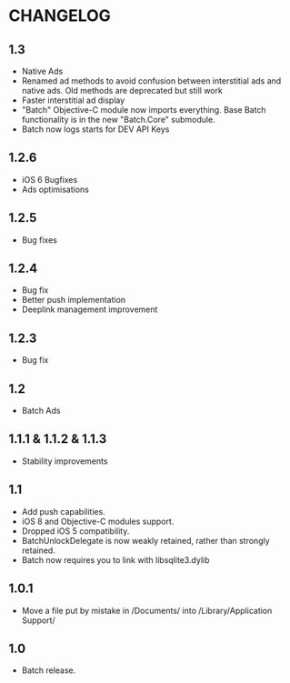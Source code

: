 CHANGELOG
=========

1.3
----
* Native Ads
* Renamed ad methods to avoid confusion between interstitial ads and native ads. Old methods are deprecated but still work 
* Faster interstitial ad display
* "Batch" Objective-C module now imports everything. Base Batch functionality is in the new "Batch.Core" submodule.
* Batch now logs starts for DEV API Keys


1.2.6
----
* iOS 6 Bugfixes
* Ads optimisations


1.2.5
-----
* Bug fixes


1.2.4
-----
* Bug fix 
* Better push implementation
* Deeplink management improvement


1.2.3
-----
* Bug fix


1.2
-----
* Batch Ads


1.1.1 & 1.1.2 & 1.1.3
-----
* Stability improvements


1.1
-----

 * Add push capabilities.
 * iOS 8 and Objective-C modules support.
 * Dropped iOS 5 compatibility.
 * BatchUnlockDelegate is now weakly retained, rather than strongly retained.
 * Batch now requires you to link with libsqlite3.dylib


1.0.1
-----

 * Move a file put by mistake in /Documents/ into /Library/Application Support/


1.0
-----

 * Batch release.
